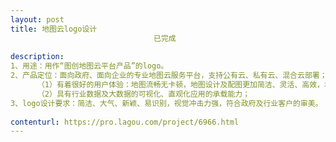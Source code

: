 ```yaml
---                
layout: post       
title: 地图云logo设计
                                已完成
           
description: 
1、用途：用作“图创地图云平台产品”的logo。
2、产品定位：面向政府、面向企业的专业地图云服务平台，支持公有云、私有云、混合云部署；域名为：71ditu.com，其中“71”是“企业”的谐音；
      （1）有着很好的用户体验：地图流畅无卡顿，地图设计及配图更加简洁、灵活、高效，地图服务发布更快速，所见即所得；支持二三维一体化；支持行业应用；
      （2）具有行业数据及大数据的可视化、直观化应用的承载能力；
3、logo设计要求：简洁、大气、新颖、易识别，视觉冲击力强，符合政府及行业客户的审美。
     
contenturl: https://pro.lagou.com/project/6966.html      
---                 
```

